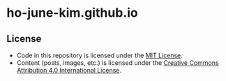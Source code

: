 # ho-june-kim.github.io

## License
- Code in this repository is licensed under the [MIT License](LICENSE-code).
- Content (posts, images, etc.) is licensed under the [Creative Commons Attribution 4.0 International License](LICENSE-content).

